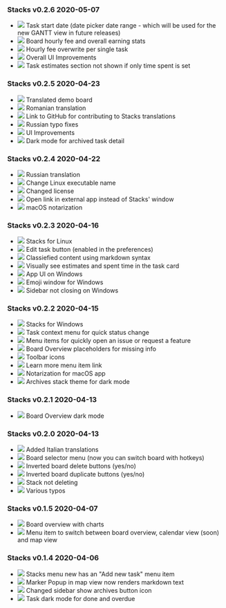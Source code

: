 ### Stacks v0.2.6 <span>2020-05-07</span>
- ![](https://img.shields.io/badge/-New-brightgreen) Task start date (date picker date range - which will be used for the new GANTT view in future releases)
- ![](https://img.shields.io/badge/-New-brightgreen) Board hourly fee and overall earning stats
- ![](https://img.shields.io/badge/-New-brightgreen) Hourly fee overwrite per single task
- ![](https://img.shields.io/badge/-Improved-blue) Overall UI Improvements
- ![](https://img.shields.io/badge/-Fixed-red) Task estimates section not shown if only time spent is set

### Stacks v0.2.5 <span>2020-04-23</span>
- ![](https://img.shields.io/badge/-New-brightgreen) Translated demo board
- ![](https://img.shields.io/badge/-New-brightgreen) Romanian translation
- ![](https://img.shields.io/badge/-New-brightgreen) Link to GitHub for contributing to Stacks translations
- ![](https://img.shields.io/badge/-Improved-blue) Russian typo fixes
- ![](https://img.shields.io/badge/-Improved-blue) UI Improvements
- ![](https://img.shields.io/badge/-Fixed-red) Dark mode for archived task detail

### Stacks v0.2.4 <span>2020-04-22</span>
- ![](https://img.shields.io/badge/-New-brightgreen) Russian translation
- ![](https://img.shields.io/badge/-Improved-blue) Change Linux executable name
- ![](https://img.shields.io/badge/-Improved-blue) Changed license
- ![](https://img.shields.io/badge/-Fixed-red) Open link in external app instead of Stacks' window
- ![](https://img.shields.io/badge/-Fixed-red) macOS notarization


### Stacks v0.2.3 <span>2020-04-16</span>
- ![](https://img.shields.io/badge/-New-brightgreen) Stacks for Linux
- ![](https://img.shields.io/badge/-New-brightgreen) Edit task button (enabled in the preferences)
- ![](https://img.shields.io/badge/-New-brightgreen) Classiefied content using markdown syntax
- ![](https://img.shields.io/badge/-New-brightgreen) Visually see estimates and spent time in the task card
- ![](https://img.shields.io/badge/-Improved-blue) App UI on Windows
- ![](https://img.shields.io/badge/-Improved-blue) Emoji window for Windows
- ![](https://img.shields.io/badge/-Fixed-red) Sidebar not closing on Windows

### Stacks v0.2.2 <span>2020-04-15</span>
- ![](https://img.shields.io/badge/-New-brightgreen) Stacks for Windows
- ![](https://img.shields.io/badge/-New-brightgreen) Task context menu for quick status change
- ![](https://img.shields.io/badge/-New-brightgreen) Menu items for quickly open an issue or request a feature
- ![](https://img.shields.io/badge/-Improved-blue) Board Overview placeholders for missing info
- ![](https://img.shields.io/badge/-Improved-blue) Toolbar icons
- ![](https://img.shields.io/badge/-Fixed-red) Learn more menu item link
- ![](https://img.shields.io/badge/-Fixed-red) Notarization for macOS app
- ![](https://img.shields.io/badge/-Fixed-red) Archives stack theme for dark mode

### Stacks v0.2.1 <span>2020-04-13</span>
- ![](https://img.shields.io/badge/-Fixed-red) Board Overview dark mode

### Stacks v0.2.0 <span>2020-04-13</span>
- ![](https://img.shields.io/badge/-New-brightgreen) Added Italian translations
- ![](https://img.shields.io/badge/-New-brightgreen) Board selector menu (now you can switch board with hotkeys)
- ![](https://img.shields.io/badge/-Improved-blue) Inverted board delete buttons (yes/no)
- ![](https://img.shields.io/badge/-Improved-blue) Inverted board duplicate buttons (yes/no)
- ![](https://img.shields.io/badge/-Fixed-red) Stack not deleting
- ![](https://img.shields.io/badge/-Fixed-red) Various typos

### Stacks v0.1.5 <span>2020-04-07</span>
- ![](https://img.shields.io/badge/-New-brightgreen) Board overview with charts
- ![](https://img.shields.io/badge/-New-brightgreen) Menu item to switch between board overview, calendar view (soon) and map view

### Stacks v0.1.4 <span>2020-04-06</span>
- ![](https://img.shields.io/badge/-New-brightgreen) Stacks menu new has an "Add new task" menu item
- ![](https://img.shields.io/badge/-Improved-blue) Marker Popup in map view now renders markdown text
- ![](https://img.shields.io/badge/-Improved-blue) Changed sidebar show archives button icon
- ![](https://img.shields.io/badge/-Fixed-red) Task dark mode for done and overdue
